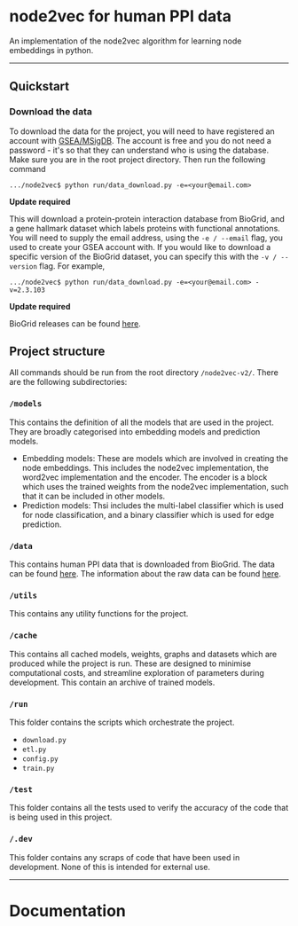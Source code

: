 # node2vec for human PPI data
An implementation of the node2vec algorithm for learning node embeddings in python.

---

## Quickstart


### Download the data
To download the data for the project, you will need to have registered an account with [GSEA/MSigDB](http://www.gsea-msigdb.org/gsea/register.jsp). The account is free and you do not need a password - it's so that they can understand who is using the database. 
Make sure you are in the root project directory. Then run the following command

```
.../node2vec$ python run/data_download.py -e=<your@email.com>
```
**Update required**

This will download a protein-protein interaction database from BioGrid, and a gene hallmark dataset which labels proteins with functional annotations. You will need to supply the email address, using the `-e / --email` flag, you used to create your GSEA account with.
If you would like to download a specific version of the BioGrid dataset, you can specify this with the `-v / --version` flag. For example,

```
.../node2vec$ python run/data_download.py -e=<your@email.com> -v=2.3.103
```
**Update required**

BioGrid releases can be found [here](https://downloads.thebiogrid.org/BioGRID/Release-Archive/). 

## Project structure
All commands should be run from the root directory `/node2vec-v2/`. There are the following subdirectories:

### `/models`
This contains the definition of all the models that are used in the project. They are broadly categorised into embedding models and prediction models. 
- Embedding models: These are models which are involved in creating the node embeddings. This includes the node2vec implementation, the word2vec implementation and the encoder. The encoder is a block which uses the trained weights from the node2vec implementation, such that it can be included in other models. 
- Prediction models: Thsi includes the multi-label classifier which is used for node classification, and a binary classifier which is used for edge prediction. 

### `/data`
This contains human PPI data that is downloaded from BioGrid. The data can be found [here](https://downloads.thebiogrid.org/BioGRID/Release-Archive/BIOGRID-4.4.207/). The information about the raw data can be found [here](https://wiki.thebiogrid.org/doku.php/biogrid_tab_version_3.0). 

### `/utils`
This contains any utility functions for the project.

### `/cache`
This contains all cached models, weights, graphs and datasets which are produced while the project is run. These are designed to minimise computational costs, and streamline exploration of parameters during development. This contain an archive of trained models. 

### `/run`
This folder contains the scripts which orchestrate the project. 
- `download.py`
- `etl.py`
- `config.py`
- `train.py`

### `/test`
This folder contains all the tests used to verify the accuracy of the code that is being used in this project. 

### `/.dev`
This folder contains any scraps of code that have been used in development. None of this is intended for external use.

---

# Documentation

